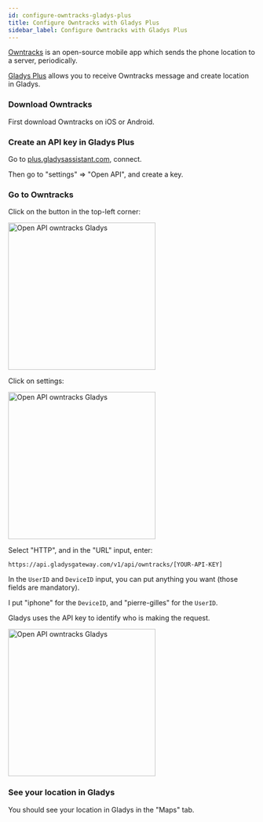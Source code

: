 ```yaml
---
id: configure-owntracks-gladys-plus
title: Configure Owntracks with Gladys Plus
sidebar_label: Configure Owntracks with Gladys Plus
---
```


[Owntracks](https://owntracks.org/) is an open-source mobile app which sends the phone location to a server, periodically.

[Gladys Plus](https://gladysassistant.com/pricing) allows you to receive Owntracks message and create location in Gladys.

### Download Owntracks

First download Owntracks on iOS or Android.

### Create an API key in Gladys Plus

Go to [plus.gladysassistant.com](https://plus.gladysassistant.com/), connect.

Then go to "settings" => "Open API", and create a key.

### Go to Owntracks

Click on the button in the top-left corner:

<img src="/img/docs/configuration/gateway/open-api-owntracks-0.jpg" alt="Open API owntracks Gladys" class="img-responsive" width="300" />

Click on settings:

<img src="/img/docs/configuration/gateway/open-api-owntracks-1.jpg" alt="Open API owntracks Gladys" class="img-responsive" width="300" />

Select "HTTP", and in the "URL" input, enter:

```
https://api.gladysgateway.com/v1/api/owntracks/[YOUR-API-KEY]
```

In the `UserID` and `DeviceID` input, you can put anything you want (those fields are mandatory).

I put "iphone" for the `DeviceID`, and "pierre-gilles" for the `UserID`.

Gladys uses the API key to identify who is making the request.

<img src="/img/docs/configuration/gateway/open-api-owntracks-2.jpg" alt="Open API owntracks Gladys" class="img-responsive" width="300" />

### See your location in Gladys

You should see your location in Gladys in the "Maps" tab.
